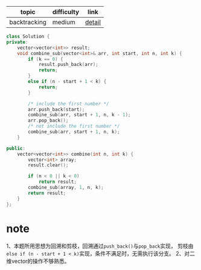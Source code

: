 | topic | difficulty | link |
| ---   | ---        | ---  |
| backtracking | medium | [detail](https://leetcode-cn.com/problems/combinations/) |

```c++
class Solution {
private:
	vector<vector<int>> result;
	void combine_sub(vector<int>& arr, int start, int n, int k) {
		if (k == 0) {
			result.push_back(arr);
			return;
		}
		else if (n - start + 1 < k) {
			return;
		}

		/* include the first number */
		arr.push_back(start);
		combine_sub(arr, start + 1, n, k - 1);
		arr.pop_back();
		/* not include the first number */
		combine_sub(arr, start + 1, n, k);
	}

public:
	vector<vector<int>> combine(int n, int k) {
		vector<int> array;
		result.clear();

		if (n < 0 || k < 0)
			return result;
		combine_sub(array, 1, n, k);
		return result;
	}
};
```

# note
1、本题所用思想为回溯和剪枝，回溯通过`push_back()`与`pop_back`实现，
    剪枝由`else if (n - start + 1 < k)`实现，条件不满足时，无需执行该分支。
2、对二维vector的操作不够熟悉。